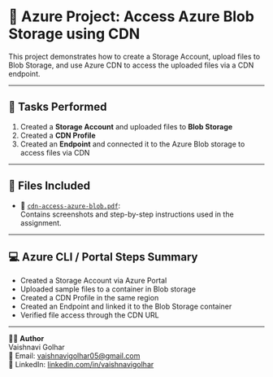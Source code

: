 # 📘 Azure Project: Access Azure Blob Storage using CDN

This project demonstrates how to create a Storage Account, upload files to Blob Storage, and use Azure CDN to access the uploaded files via a CDN endpoint.

---

## 📝 Tasks Performed

1. Created a **Storage Account** and uploaded files to **Blob Storage**
2. Created a **CDN Profile**
3. Created an **Endpoint** and connected it to the Azure Blob storage to access files via CDN

---

## 📂 Files Included

- 📄 [`cdn-access-azure-blob.pdf`](./cdn-access-azure-blob.pdf):  
  Contains screenshots and step-by-step instructions used in the assignment.

---

## 💻 Azure CLI / Portal Steps Summary

- Created a Storage Account via Azure Portal
- Uploaded sample files to a container in Blob storage
- Created a CDN Profile in the same region
- Created an Endpoint and linked it to the Blob Storage container
- Verified file access through the CDN URL

---

👩‍💻 **Author**  
Vaishnavi Golhar  
📧 Email: vaishnavigolhar05@gmail.com  
🔗 LinkedIn: [linkedin.com/in/vaishnavigolhar](https://www.linkedin.com/in/vaishnavigolhar)


